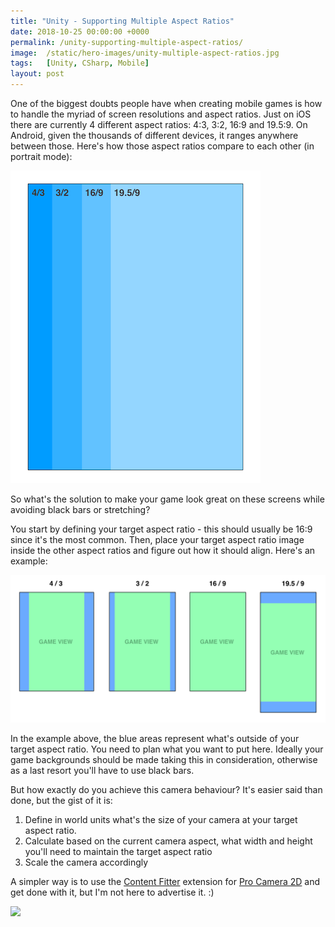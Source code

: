 ```yaml
---
title: "Unity - Supporting Multiple Aspect Ratios"
date: 2018-10-25 00:00:00 +0000
permalink: /unity-supporting-multiple-aspect-ratios/
image:  /static/hero-images/unity-multiple-aspect-ratios.jpg
tags:   [Unity, CSharp, Mobile]
layout: post
---
```

One of the biggest doubts people have when creating mobile games is how to handle the myriad of screen resolutions and aspect ratios. Just on iOS there are currently 4 different aspect ratios: 4:3, 3:2, 16:9 and 19.5:9. On Android, given the thousands of different devices, it ranges anywhere between those.
Here's how those aspect ratios compare to each other (in portrait mode):

![](/static/images/unity-supporting-multiple-aspect-ratios/aspect-ratios.png)

So what's the solution to make your game look great on these screens while avoiding black bars or stretching?

You start by defining your target aspect ratio - this should usually be 16:9 since it's the most common. Then, place your target aspect ratio image inside the other aspect ratios and figure out how it should align. Here's an example:

![](/static/images/unity-supporting-multiple-aspect-ratios/game-view-aspect-ratio.png)

In the example above, the blue areas represent what's outside of your target aspect ratio. You need to plan what you want to put here. Ideally your game backgrounds should be made taking this in consideration, otherwise as a last resort you'll have to use black bars.

But how exactly do you achieve this camera behaviour? It's easier said than done, but the gist of it is:

1. Define in world units what's the size of your camera at your target aspect ratio.
2. Calculate based on the current camera aspect, what width and height you'll need to maintain the target aspect ratio
3. Scale the camera accordingly

A simpler way is to use the <a href="http://www.procamera2d.com/user-guide/extension-content-fitter/" target="_blank">Content Fitter</a> extension for <a href="http://www.procamera2d.com" target="_blank">Pro Camera 2D</a> and get done with it, but I'm not here to advertise it. :)

![](http://www.procamera2d.com/images/gifs/content_fitter.gif)

